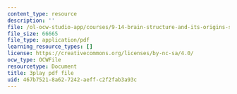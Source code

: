 ```yaml
---
content_type: resource
description: ''
file: /ol-ocw-studio-app/courses/9-14-brain-structure-and-its-origins-spring-2014/467b75218a627242aeffc2f2fab3a93c_555113.pdf
file_size: 66665
file_type: application/pdf
learning_resource_types: []
license: https://creativecommons.org/licenses/by-nc-sa/4.0/
ocw_type: OCWFile
resourcetype: Document
title: 3play pdf file
uid: 467b7521-8a62-7242-aeff-c2f2fab3a93c
---
```

